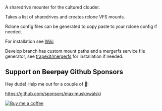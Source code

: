 A sharedrive mounter for the cultured clouder.

Takes a list of sharedrives and creates rclone VFS mounts.

Rclone config files can be generated to copy paste to your rclone config if needed.

For installation see [Wiki](https://github.com/maximuskowalski/smount/wiki/Install) 

Develop branch has custom mount paths and a mergerfs service file generator, see [trapexit/mergerfs](https://github.com/trapexit/mergerfs) for installation if needed.

## Support on ~~Beerpay~~ Github Sponsors
Hey dude! Help me out for a couple of :beers:!

https://github.com/sponsors/maximuskowalski

[![Buy me a coffee][buymeacoffee-shield]][buymeacoffee]

[buymeacoffee-shield]: https://www.buymeacoffee.com/assets/img/guidelines/download-assets-sm-2.svg
[buymeacoffee]: https://github.com/sponsors/maximuskowalski
